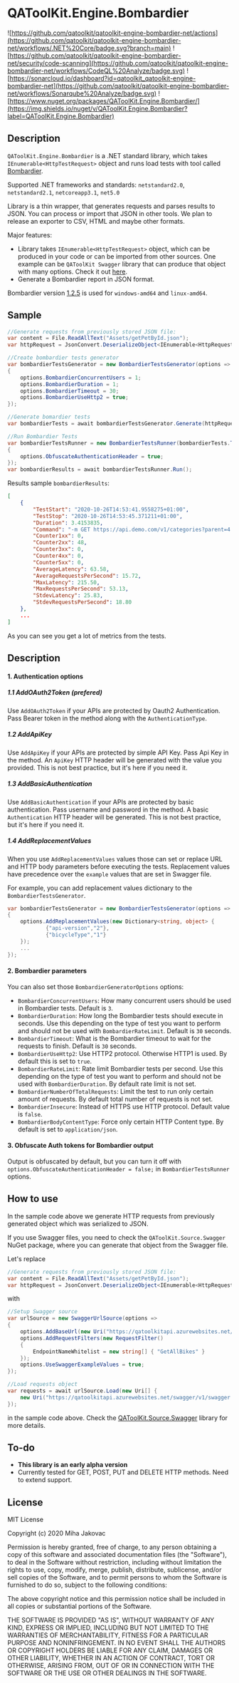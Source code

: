# QAToolKit.Engine.Bombardier
![https://github.com/qatoolkit/qatoolkit-engine-bombardier-net/actions](https://github.com/qatoolkit/qatoolkit-engine-bombardier-net/workflows/.NET%20Core/badge.svg?branch=main)
![https://github.com/qatoolkit/qatoolkit-engine-bombardier-net/security/code-scanning](https://github.com/qatoolkit/qatoolkit-engine-bombardier-net/workflows/CodeQL%20Analyze/badge.svg)
![https://sonarcloud.io/dashboard?id=qatoolkit_qatoolkit-engine-bombardier-net](https://github.com/qatoolkit/qatoolkit-engine-bombardier-net/workflows/Sonarqube%20Analyze/badge.svg)
![https://www.nuget.org/packages/QAToolKit.Engine.Bombardier/](https://img.shields.io/nuget/v/QAToolKit.Engine.Bombardier?label=QAToolKit.Engine.Bombardier)

## Description
`QAToolKit.Engine.Bombardier` is a .NET standard library, which takes `IEnumerable<HttpTestRequest>` object and runs load tests with tool called [Bombardier](https://github.com/codesenberg/bombardier).

Supported .NET frameworks and standards: `netstandard2.0`, `netstandard2.1`, `netcoreapp3.1`, `net5.0`

Library is a thin wrapper, that generates requests and parses results to JSON. You can process or import that JSON in other tools. We plan to release an exporter to CSV, HTML and maybe other formats.

Major features:

- Library takes `IEnumerable<HttpTestRequest>` object, which can be produced in your code or can be imported from other sources. One example can be `QAToolKit Swagger` library that can produce that object with many options. Check it out [here](https://github.com/qatoolkit/qatoolkit-source-swagger-net).
- Generate a Bombardier report in JSON format.

Bombardier version [1.2.5](https://github.com/codesenberg/bombardier/releases/tag/v1.2.5) is used for `windows-amd64` and `linux-amd64`.

## Sample

```csharp
//Generate requests from previously stored JSON file:
var content = File.ReadAllText("Assets/getPetById.json");
var httpRequest = JsonConvert.DeserializeObject<IEnumerable<HttpRequest>>(content);

//Create bombardier tests generator
var bombardierTestsGenerator = new BombardierTestsGenerator(options =>
{
    options.BombardierConcurrentUsers = 1;
    options.BombardierDuration = 1;
    options.BombardierTimeout = 30;
    options.BombardierUseHttp2 = true;
});

//Generate bomardier tests
var bombardierTests = await bombardierTestsGenerator.Generate(httpRequest);

//Run Bombardier Tests
var bombardierTestsRunner = new BombardierTestsRunner(bombardierTests.ToList(), options =>
{
    options.ObfuscateAuthenticationHeader = true;
});
var bombardierResults = await bombardierTestsRunner.Run();
```

Results sample `bombardierResults`:

```json
[
    {
        "TestStart": "2020-10-26T14:53:41.9558275+01:00",
        "TestStop": "2020-10-26T14:53:45.371211+01:00",
        "Duration": 3.4153835,
        "Command": "-m GET https://api.demo.com/v1/categories?parent=4 -c 1 -H \"Authorization: Bearer eyJhbGciOiJSUzI1N....\" --http2 --timeout=30s --duration=1s",
        "Counter1xx": 0,
        "Counter2xx": 48,
        "Counter3xx": 0,
        "Counter4xx": 0,
        "Counter5xx": 0,
        "AverageLatency": 63.58,
        "AverageRequestsPerSecond": 15.72,
        "MaxLatency": 215.50,
        "MaxRequestsPerSecond": 53.13,
        "StdevLatency": 25.83,
        "StdevRequestsPerSecond": 18.80
    },
    ...
]
```

As you can see you get a lot of metrics from the tests.

## Description

#### 1. Authentication options

##### 1.1 AddOAuth2Token (prefered)
Use `AddOAuth2Token` if your APIs are protected by Oauth2 Authentication. Pass Bearer token in the method along with the `AuthenticationType`.

##### 1.2 AddApiKey
Use `AddApiKey` if your APIs are protected by simple API Key. Pass Api Key in the method. An `ApiKey` HTTP header will be generated with the value you provided. This is not best practice, but it's here if you need it.

##### 1.3 AddBasicAuthentication
Use `AddBasicAuthentication` if your APIs are protected by basic authentication. Pass username and password in the method. A basic `Authentication` HTTP header will be generated. This is not best practice, but it's here if you need it.

##### 1.4 AddReplacementValues
When you use `AddReplacementValues` values those can set or replace URL and HTTP body parameters before executing the tests. Replacement values have precedence over the `example` values that are set in Swagger file.

For example, you can add replacement values dictionary to the `BombardierTestsGenerator`.

```csharp
var bombardierTestsGenerator = new BombardierTestsGenerator(options =>
{
    options.AddReplacementValues(new Dictionary<string, object> {
            {"api-version","2"},
            {"bicycleType","1"}
    });
    ...
});
```

#### 2. Bombardier parameters

You can also set those `BombardierGeneratorOptions` options:

- `BombardierConcurrentUsers`: How many concurrent users should be used in Bombardier tests. Default is `3`.
- `BombardierDuration`: How long the Bombardier tests should execute in seconds. Use this depending on the type of test you want to perform and should not be used with `BombardierRateLimit`. Default is `30` seconds.
- `BombardierTimeout`: What is the Bombardier timeout to wait for the requests to finish. Default is `30` seconds.
- `BombardierUseHttp2`: Use HTTP2 protocol. Otherwise HTTP1 is used. By default this is set to `true`.
- `BombardierRateLimit`: Rate limit Bombardier tests per second. Use this depending on the type of test you want to perform and should not be used with `BombardierDuration`. By default rate limit is not set.
- `BombardierNumberOfTotalRequests`: Limit the test to run only certain amount of requests. By default total number of requests is not set.
- `BombardierInsecure`: Instead of HTTPS use HTTP protocol. Default value is `false`.
- `BombardierBodyContentType`: Force only certain HTTP Content type. By default is set to `application/json`.
 
#### 3. Obfuscate Auth tokens for Bombardier output

Output is obfuscated by default, but you can turn it off with `options.ObfuscateAuthenticationHeader = false;` in `BombardierTestsRunner` options.

## How to use

In the sample code above we generate HTTP requests from previously generated object which was serialized to JSON.

If you use Swagger files, you need to check the `QAToolKit.Source.Swagger` NuGet package, where you can generate that object from the Swagger file.

Let's replace

```csharp
//Generate requests from previously stored JSON file:
var content = File.ReadAllText("Assets/getPetById.json");
var httpRequest = JsonConvert.DeserializeObject<IEnumerable<HttpRequest>>(content);
```

with

```csharp
//Setup Swagger source
var urlSource = new SwaggerUrlSource(options =>
{
    options.AddBaseUrl(new Uri("https://qatoolkitapi.azurewebsites.net/"));
    options.AddRequestFilters(new RequestFilter()
    {
        EndpointNameWhitelist = new string[] { "GetAllBikes" }
    });
    options.UseSwaggerExampleValues = true;
});

//Load requests object
var requests = await urlSource.Load(new Uri[] {
    new Uri("https://qatoolkitapi.azurewebsites.net/swagger/v1/swagger.json")
});
```

in the sample code above. Check the [QAToolKit.Source.Swagger](https://github.com/qatoolkit/qatoolkit-source-swagger-net) library for more details.

## To-do

- **This library is an early alpha version**
- Currently tested for GET, POST, PUT and DELETE HTTP methods. Need to extend support.

## License

MIT License

Copyright (c) 2020 Miha Jakovac

Permission is hereby granted, free of charge, to any person obtaining a copy
of this software and associated documentation files (the "Software"), to deal
in the Software without restriction, including without limitation the rights
to use, copy, modify, merge, publish, distribute, sublicense, and/or sell
copies of the Software, and to permit persons to whom the Software is
furnished to do so, subject to the following conditions:

The above copyright notice and this permission notice shall be included in all
copies or substantial portions of the Software.

THE SOFTWARE IS PROVIDED "AS IS", WITHOUT WARRANTY OF ANY KIND, EXPRESS OR
IMPLIED, INCLUDING BUT NOT LIMITED TO THE WARRANTIES OF MERCHANTABILITY,
FITNESS FOR A PARTICULAR PURPOSE AND NONINFRINGEMENT. IN NO EVENT SHALL THE
AUTHORS OR COPYRIGHT HOLDERS BE LIABLE FOR ANY CLAIM, DAMAGES OR OTHER
LIABILITY, WHETHER IN AN ACTION OF CONTRACT, TORT OR OTHERWISE, ARISING FROM,
OUT OF OR IN CONNECTION WITH THE SOFTWARE OR THE USE OR OTHER DEALINGS IN THE
SOFTWARE.